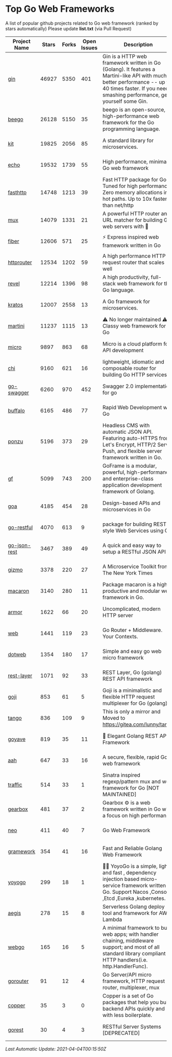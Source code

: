 # Top Go Web Frameworks
A list of popular github projects related to Go web framework (ranked by stars automatically)
Please update **list.txt** (via Pull Request)

| Project Name | Stars | Forks | Open Issues | Description | Last Commit |
| ------------ | ----- | ----- | ----------- | ----------- | ----------- |
| [gin](https://github.com/gin-gonic/gin) | 46927 | 5350 | 401 | Gin is a HTTP web framework written in Go (Golang). It features a Martini-like API with much better performance -- up to 40 times faster. If you need smashing performance, get yourself some Gin. | 2021-03-27 06:41:31 |
| [beego](https://github.com/beego/beego) | 26128 | 5150 | 35 | beego is an open-source, high-performance web framework for the Go programming language. | 2021-04-02 13:29:20 |
| [kit](https://github.com/go-kit/kit) | 19825 | 2056 | 85 | A standard library for microservices. | 2021-03-20 12:02:47 |
| [echo](https://github.com/labstack/echo) | 19532 | 1739 | 55 | High performance, minimalist Go web framework | 2021-03-12 11:49:09 |
| [fasthttp](https://github.com/valyala/fasthttp) | 14748 | 1213 | 39 | Fast HTTP package for Go. Tuned for high performance. Zero memory allocations in hot paths. Up to 10x faster than net/http | 2021-03-26 09:46:57 |
| [mux](https://github.com/gorilla/mux) | 14079 | 1331 | 21 | A powerful HTTP router and URL matcher for building Go web servers with 🦍 | 2020-09-12 19:20:56 |
| [fiber](https://github.com/gofiber/fiber) | 12606 | 571 | 25 | ⚡️ Express inspired web framework written in Go | 2021-03-30 21:40:09 |
| [httprouter](https://github.com/julienschmidt/httprouter) | 12534 | 1202 | 59 | A high performance HTTP request router that scales well | 2020-09-21 13:50:23 |
| [revel](https://github.com/revel/revel) | 12214 | 1396 | 98 | A high productivity, full-stack web framework for the Go language. | 2020-07-12 05:57:36 |
| [kratos](https://github.com/go-kratos/kratos) | 12007 | 2558 | 13 | A Go framework for microservices. | 2021-04-02 08:14:17 |
| [martini](https://github.com/go-martini/martini) | 11237 | 1115 | 13 | ⚠️ No longer maintained ⚠️  Classy web framework for Go | 2017-01-21 21:58:54 |
| [micro](https://github.com/micro/micro) | 9897 | 863 | 68 | Micro is a cloud platform for API development | 2021-04-02 07:18:17 |
| [chi](https://github.com/go-chi/chi) | 9160 | 621 | 16 | lightweight, idiomatic and composable router for building Go HTTP services | 2021-03-25 13:04:21 |
| [go-swagger](https://github.com/go-swagger/go-swagger) | 6260 | 970 | 452 | Swagger 2.0 implementation for go | 2021-03-31 15:39:32 |
| [buffalo](https://github.com/gobuffalo/buffalo) | 6165 | 486 | 77 | Rapid Web Development w/ Go | 2021-03-11 13:53:01 |
| [ponzu](https://github.com/ponzu-cms/ponzu) | 5196 | 373 | 29 | Headless CMS with automatic JSON API. Featuring auto-HTTPS from Let's Encrypt, HTTP/2 Server Push, and flexible server framework written in Go. | 2020-01-02 00:14:32 |
| [gf](https://github.com/gogf/gf) | 5099 | 743 | 200 | GoFrame is a modular, powerful, high-performance and enterprise-class application development framework of Golang.  | 2021-04-02 10:00:50 |
| [goa](https://github.com/goadesign/goa) | 4185 | 454 | 28 | Design-based APIs and microservices in Go | 2021-03-30 17:27:22 |
| [go-restful](https://github.com/emicklei/go-restful) | 4070 | 613 | 9 | package for building REST-style Web Services using Go | 2021-03-10 09:21:13 |
| [go-json-rest](https://github.com/ant0ine/go-json-rest) | 3467 | 389 | 49 | A quick and easy way to setup a RESTful JSON API | 2017-09-13 04:12:08 |
| [gizmo](https://github.com/nytimes/gizmo) | 3378 | 220 | 27 | A Microservice Toolkit from The New York Times | 2020-08-25 21:02:25 |
| [macaron](https://github.com/go-macaron/macaron) | 3140 | 280 | 11 | Package macaron is a high productive and modular web framework in Go. | 2020-11-13 12:00:30 |
| [armor](https://github.com/labstack/armor) | 1622 | 66 | 20 | Uncomplicated, modern HTTP server | 2019-08-03 18:10:09 |
| [web](https://github.com/gocraft/web) | 1441 | 119 | 23 | Go Router + Middleware. Your Contexts. | 2019-02-07 15:06:52 |
| [dotweb](https://github.com/devfeel/dotweb) | 1354 | 180 | 17 | Simple and easy go web micro framework | 2021-01-29 00:59:21 |
| [rest-layer](https://github.com/rs/rest-layer) | 1071 | 92 | 33 | REST Layer, Go (golang) REST API framework | 2019-12-05 10:17:11 |
| [goji](https://github.com/goji/goji) | 853 | 61 | 5 | Goji is a minimalistic and flexible HTTP request multiplexer for Go (golang) | 2019-01-26 23:58:29 |
| [tango](https://github.com/lunny/tango) | 836 | 109 | 9 | This is only a mirror and Moved to https://gitea.com/lunny/tango | 2019-05-17 03:31:10 |
| [goyave](https://github.com/go-goyave/goyave) | 819 | 35 | 11 | 🍐 Elegant Golang REST API Framework | 2021-03-02 11:30:58 |
| [aah](https://github.com/go-aah/aah) | 647 | 33 | 16 | A secure, flexible, rapid Go web framework | 2020-09-02 02:31:20 |
| [traffic](https://github.com/gravityblast/traffic) | 514 | 33 | 1 | Sinatra inspired regexp/pattern mux and web framework for Go [NOT MAINTAINED] | 2015-11-26 21:31:07 |
| [gearbox](https://github.com/gogearbox/gearbox) | 481 | 37 | 2 | Gearbox :gear: is a web framework written in Go with a focus on high performance | 2021-03-12 21:48:16 |
| [neo](https://github.com/ivpusic/neo) | 411 | 40 | 7 | Go Web Framework | 2017-08-14 23:54:31 |
| [gramework](https://github.com/gramework/gramework) | 354 | 41 | 16 | Fast and Reliable Golang Web Framework | 2020-01-21 17:51:59 |
| [yoyogo](https://github.com/yoyofx/yoyogo) | 299 | 18 | 1 | 🦄🌈 YoyoGo is a simple, light and fast , dependency injection based micro-service framework written in Go. Support Nacos ,Consoul ,Etcd ,Eureka ,kubernetes. | 2021-02-02 10:29:36 |
| [aegis](https://github.com/tmaiaroto/aegis) | 278 | 15 | 8 | Serverless Golang deploy tool and framework for AWS Lambda | 2019-07-28 17:59:41 |
| [webgo](https://github.com/bnkamalesh/webgo) | 165 | 16 | 5 | A minimal framework to build web apps; with handler chaining, middleware support; and most of all standard library compliant HTTP handlers(i.e. http.HandlerFunc). | 2021-02-14 13:44:10 |
| [gorouter](https://github.com/vardius/gorouter) | 91 | 12 | 4 | Go Server/API micro framework, HTTP request router, multiplexer, mux | 2020-11-27 11:13:46 |
| [copper](https://github.com/tusharsoni/copper) | 35 | 3 | 0 | Copper is a set of Go packages that help you build backend APIs quickly and with less boilerplate. | 2021-03-13 18:33:10 |
| [gorest](https://github.com/tideland/gorest) | 30 | 4 | 3 | RESTful Server Systems [DEPRECATED] | 2017-11-10 13:00:37 |

*Last Automatic Update: 2021-04-04T00:15:50Z*